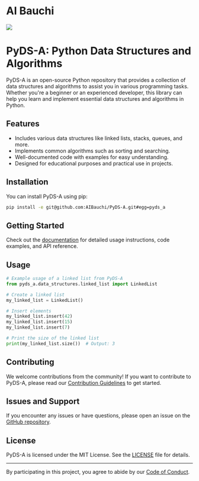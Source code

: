 <h1>AI Bauchi</h1>
<!-- ![image](https://github.com/AIBauchi/PyDS-A/assets/87228776/47122c28-2ec5-4fce-b2aa-f7565a8f18f7) -->

<img src="https://github.com/AIBauchi/PyDS-A/assets/87228776/47122c28-2ec5-4fce-b2aa-f7565a8f18f7">

# PyDS-A: Python Data Structures and Algorithms

PyDS-A is an open-source Python repository that provides a collection of data structures and algorithms to assist you in various programming tasks. Whether you're a beginner or an experienced developer, this library can help you learn and implement essential data structures and algorithms in Python.

## Features

- Includes various data structures like linked lists, stacks, queues, and more.
- Implements common algorithms such as sorting and searching.
- Well-documented code with examples for easy understanding.
- Designed for educational purposes and practical use in projects.

## Installation

You can install PyDS-A using pip:

```bash
pip install -e git@github.com:AIBauchi/PyDS-A.git#egg=pyds_a
```

## Getting Started

Check out the [documentation](docs/index.md/) for detailed usage instructions, code examples, and API reference.

## Usage

```python
# Example usage of a linked list from PyDS-A
from pyds_a.data_structures.linked_list import LinkedList

# Create a linked list
my_linked_list = LinkedList()

# Insert elements
my_linked_list.insert(42)
my_linked_list.insert(15)
my_linked_list.insert(7)

# Print the size of the linked list
print(my_linked_list.size())  # Output: 3
```

## Contributing

We welcome contributions from the community! If you want to contribute to PyDS-A, please read our [Contribution Guidelines](CONTRIBUTING.md) to get started.

## Issues and Support

If you encounter any issues or have questions, please open an issue on the [GitHub repository](https://github.com/AIBauchi/PyDS-A/issues).

## License

PyDS-A is licensed under the MIT License. See the [LICENSE](LICENSE) file for details.

---

By participating in this project, you agree to abide by our [Code of Conduct](CODE_OF_CONDUCT.md).
